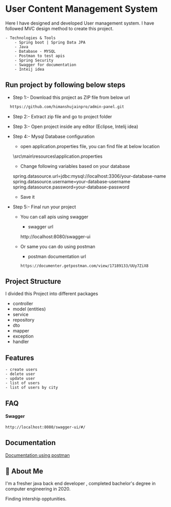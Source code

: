 
# User Content Management System

Here I have designed and developed User management system.
I have followed MVC design method to create this project.

    - Technologies & Tools
        - Spring boot | Spring Data JPA
        - Java
        - Database - MYSQL
        - Postman to test apis
        - Spring Security
        - Swagger for documentation
        - Inteij idea

## Run project by following below steps

- Step 1:- Download this project as ZIP file from below url

```bash
  https://github.com/himanshujainpro/admin-panel.git
```

- Step 2:- Extract zip file and go to project folder

- Step 3:- Open project inside any editor (Eclipse, Intelij idea)

- Step 4:- Mysql Database configuration

    - open application.properties file, you can find file at below location

     \src\main\resources\application.properties

    - Change following variables based on your database

    spring.datasource.url=jdbc:mysql://localhost:3306/your-database-name
    spring.datasource.username=your-database-username
    spring.datasource.password=your-database-password

    - Save it

- Step 5:- Final run your project

     -  You can call apis using swagger 
   
          - swagger url 
      
           http://localhost:8080/swagger-ui

     - Or same you can do using postman 

          - postman documentation url

           https://documenter.getpostman.com/view/17189133/UUy7ZiX8 

  
## Project Structure

I divided this Project into different packages

- controller
- model (entities)
- service
- repository
- dto
- mapper
- exception
- handler



  
## Features

    - create users 
    - delete user
    - update user
    - list of users
    - list of users by city

    
  
## FAQ
#### Swagger

    http://localhost:8080/swagger-ui/#/

  
## Documentation

[Documentation using postman](https://documenter.getpostman.com/view/17189133/UUy7ZiX8)

## 🚀 About Me
I'm a fresher java back end developer , completed bachelor's degree in computer engineering in 2020.

Finding intership opptunities.

  
